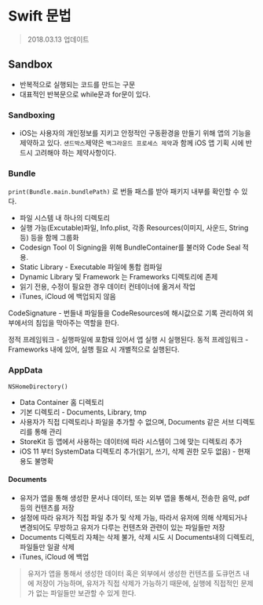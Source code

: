 # Swift 문법
> 2018.03.13 업데이트    

## Sandbox
* 반복적으로 실행되는 코드를 만드는 구문   
* 대표적인 반복문으로 while문과 for문이 있다.   

### Sandboxing
* iOS는 사용자의 개인정보를 지키고 안정적인 구동환경을 만들기 위해 앱의 기능을 제약하고 있다. `샌드박스`제약은 `백그라운드 프로세스 제약`과 함께 iOS 앱 기획 시에 반드시 고려해야 하는 제약사항이다.   

### Bundle
`print(Bundle.main.bundlePath)` 로 번들 패스를 받아 패키지 내부를 확인할 수 있다.   

* 파일 시스템 내 하나의 디렉토리    
* 실행 가능(Excutable)파일, Info.plist, 각종 Resources(이미지, 사운드, String 등) 등을 함께 그룹화    
* Codesign Tool 이 Signing을 위해 BundleContainer를 불러와 Code Seal 적용.  
* Static Library - Executable 파일에 통합 컴파일   
* Dynamic Library 및 Framework 는 Frameworks 디렉토리에 존제
* 읽기 전용, 수정이 필요한 경우 데이터 컨테이너에 옮겨서 작업   
* iTunes, iCloud 에 백업되지 않음

CodeSignature - 번들내 파일들을 CodeResources에 해시값으로 기록 관리하여 외부에서의 침입을 막아주는 역할을 한다.

정적 프레임워크 - 실행파일에 포함돼 있어서 앱 실행 시 실행된다.
동적 프레임워크 - Frameworks 내에 있어, 실행 필요 시 개별적으로 실행된다.

### AppData
`NSHomeDirectory()`
* Data Container 홈 디렉토리  
* 기본 디렉토리 - Documents, Library, tmp   
* 사용자가 직접 디렉토리나 파일을 추가할 수 없으며, Documents 같은 서브 디렉토리를 통해 관리
* StoreKit 등 앱에서 사용하는 데이터에 따라 시스템이 그에 맞는 디렉토리 추가
* iOS 11 부터 SystemData 디렉토리 추가(읽기, 쓰기, 삭제 권한 모두 없음) - 현재 용도 불명확

#### Documents
* 유저가 앱을 통해 생성한 문서나 데이터, 또는 외부 앱을 통해서, 전송한 음악, pdf 등의 컨텐츠를 저장   
* 설정에 따라 유저가 직접 파일 추가 및 삭제 가능, 따라서 유저에 의해 삭제되거나 변경되어도 무방하고 유저가 다루는 컨텐츠와 관련이 있는 파일들만 저장      
* Documents 디렉토리 자체는 삭제 불가, 삭제 시도 시 Documents내의 디렉토리, 파일들만 일괄 삭제   
* iTunes, iCloud 에 백업   

> 유저가 앱을 통해서 생성한 데이터 혹은 외부에서 생성한 컨텐츠를 도큐먼츠 내에 저장이 가능하며, 유저가 직접 삭제가 가능하기 때문에, 실행에 직접적인 문제가 없는 파일들만 보관할 수 있게 한다.


